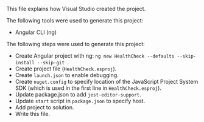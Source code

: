 This file explains how Visual Studio created the project.

The following tools were used to generate this project:
- Angular CLI (ng)

The following steps were used to generate this project:
- Create Angular project with ng: `ng new HealthCheck --defaults --skip-install --skip-git `.
- Create project file (`HealthCheck.esproj`).
- Create `launch.json` to enable debugging.
- Create `nuget.config` to specify location of the JavaScript Project System SDK (which is used in the first line in `HealthCheck.esproj`).
- Update package.json to add `jest-editor-support`.
- Update `start` script in `package.json` to specify host.
- Add project to solution.
- Write this file.
